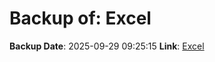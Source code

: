# Backup of: Excel

**Backup Date**: 2025-09-29 09:25:15
**Link**: [Excel](https://przemienniki.net/export/przemienniki.xls)
